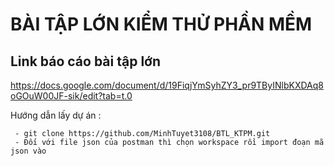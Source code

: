 <h1>BÀI TẬP LỚN KIỂM THỬ PHẦN MỀM</h1>

<h2>Link báo cáo bài tập lớn</h2>

https://docs.google.com/document/d/19FiqjYmSyhZY3_pr9TByINlbKXDAq8oGOuW00JF-sik/edit?tab=t.0


Hướng dẫn lấy dự án :
```text
 - git clone https://github.com/MinhTuyet3108/BTL_KTPM.git
 - Đối với file json của postman thì chọn workspace rồi import đoạn mã json vào

  
```





